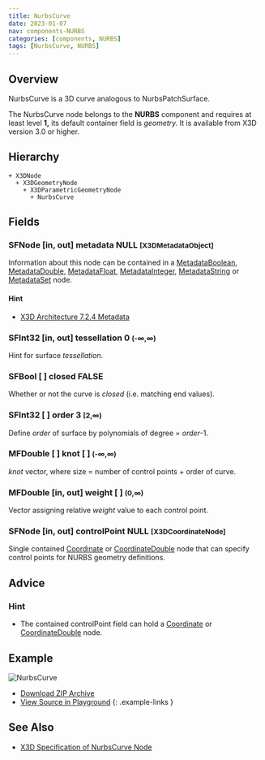 ```yaml
---
title: NurbsCurve
date: 2023-01-07
nav: components-NURBS
categories: [components, NURBS]
tags: [NurbsCurve, NURBS]
---
```

<style>
.post h3 {
  word-spacing: 0.2em;
}
</style>

## Overview

NurbsCurve is a 3D curve analogous to NurbsPatchSurface.

The NurbsCurve node belongs to the **NURBS** component and requires at least level **1,** its default container field is *geometry.* It is available from X3D version 3.0 or higher.

## Hierarchy

```
+ X3DNode
  + X3DGeometryNode
    + X3DParametricGeometryNode
      + NurbsCurve
```

## Fields

### SFNode [in, out] **metadata** NULL <small>[X3DMetadataObject]</small>

Information about this node can be contained in a [MetadataBoolean](/x_ite/components/core/metadataboolean/), [MetadataDouble](/x_ite/components/core/metadatadouble/), [MetadataFloat](/x_ite/components/core/metadatafloat/), [MetadataInteger](/x_ite/components/core/metadatainteger/), [MetadataString](/x_ite/components/core/metadatastring/) or [MetadataSet](/x_ite/components/core/metadataset/) node.

#### Hint

- [X3D Architecture 7.2.4 Metadata](https://www.web3d.org/specifications/X3Dv4/ISO-IEC19775-1v4-IS/Part01/components/core.html#Metadata)

### SFInt32 [in, out] **tessellation** 0 <small>(-∞,∞)</small>

Hint for surface *tessellation*.

### SFBool [ ] **closed** FALSE

Whether or not the curve is *closed* (i.e. matching end values).

### SFInt32 [ ] **order** 3 <small>[2,∞)</small>

Define *order* of surface by polynomials of degree = *order*-1.

### MFDouble [ ] **knot** [ ] <small>(-∞,∞)</small>

*knot* vector, where size = number of control points + order of curve.

### MFDouble [in, out] **weight** [ ] <small>(0,∞)</small>

Vector assigning relative *weight* value to each control point.

### SFNode [in, out] **controlPoint** NULL <small>[X3DCoordinateNode]</small>

Single contained [Coordinate](/x_ite/components/rendering/coordinate/) or [CoordinateDouble](/x_ite/components/rendering/coordinatedouble/) node that can specify control points for NURBS geometry definitions.

## Advice

### Hint

- The contained controlPoint field can hold a [Coordinate](/x_ite/components/rendering/coordinate/) or [CoordinateDouble](/x_ite/components/rendering/coordinatedouble/) node.

## Example

<x3d-canvas class="xr-button-br" src="https://create3000.github.io/media/examples/NURBS/NurbsCurve/NurbsCurve.x3d" contentScale="auto" update="auto">
  <img src="https://create3000.github.io/media/examples/NURBS/NurbsCurve/screenshot.avif" alt="NurbsCurve"/>
</x3d-canvas>

- [Download ZIP Archive](https://create3000.github.io/media/examples/NURBS/NurbsCurve/NurbsCurve.zip)
- [View Source in Playground](/x_ite/playground/?url=https://create3000.github.io/media/examples/NURBS/NurbsCurve/NurbsCurve.x3d)
{: .example-links }

## See Also

- [X3D Specification of NurbsCurve Node](https://www.web3d.org/documents/specifications/19775-1/V4.0/Part01/components/nurbs.html#NurbsCurve)

